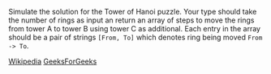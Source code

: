 Simulate the solution for the Tower of Hanoi puzzle. Your type should take the number of rings as input an return an array of steps to move the rings from tower A to tower B using tower C as additional. Each entry in the array should be a pair of strings `[From, To]` which denotes ring being moved `From -> To`.

[Wikipedia](https://en.wikipedia.org/wiki/Tower_of_Hanoi)
[GeeksForGeeks](https://www.geeksforgeeks.org/c-program-for-tower-of-hanoi)
